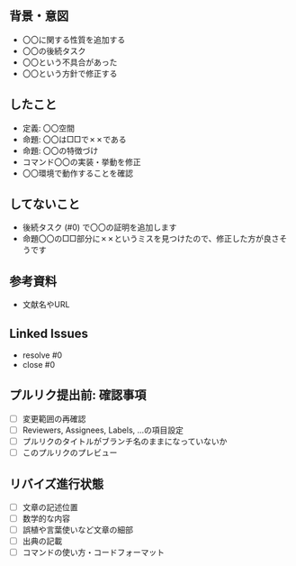 ## 背景・意図

- 〇〇に関する性質を追加する
- 〇〇の後続タスク
- 〇〇という不具合があった
- 〇〇という方針で修正する

## したこと

- 定義: 〇〇空間
- 命題: 〇〇は□□で✗✗である
- 命題: 〇〇の特徴づけ
- コマンド〇〇の実装・挙動を修正
- 〇〇環境で動作することを確認

## してないこと

- 後続タスク (#0) で〇〇の証明を追加します
- 命題〇〇の□□部分に✗✗というミスを見つけたので、修正した方が良さそうです

## 参考資料

- 文献名やURL

## Linked Issues

- resolve #0
- close #0

## プルリク提出前: 確認事項

- [ ] 変更範囲の再確認
- [ ] Reviewers, Assignees, Labels, ...の項目設定
- [ ] プルリクのタイトルがブランチ名のままになっていないか
- [ ] このプルリクのプレビュー

## リバイズ進行状態

- [ ] 文章の記述位置
- [ ] 数学的な内容
- [ ] 誤植や言葉使いなど文章の細部
- [ ] 出典の記載
- [ ] コマンドの使い方・コードフォーマット
